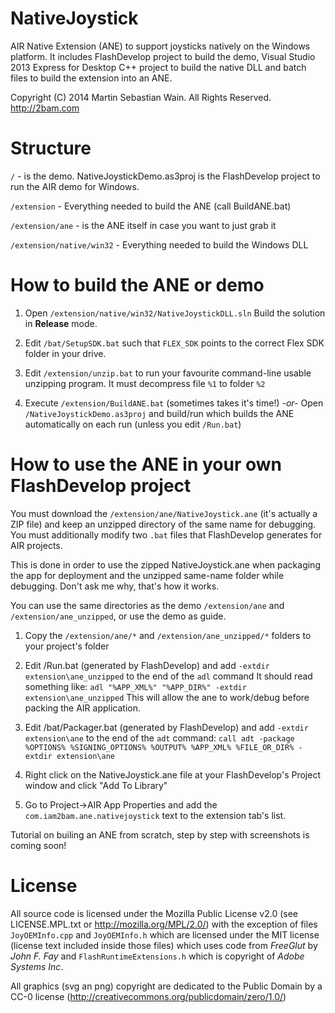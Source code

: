 NativeJoystick
==============

AIR Native Extension (ANE) to support joysticks natively on the Windows platform.
It includes FlashDevelop project to build the demo, Visual Studio 2013 Express for Desktop C++ project to build the native DLL and batch files to build the extension into an ANE.

Copyright (C) 2014 Martin Sebastian Wain. All Rights Reserved.
http://2bam.com

Structure
=========
`/` - is the demo. NativeJoystickDemo.as3proj is the FlashDevelop project to run the AIR demo for Windows.

`/extension` - Everything needed to build the ANE (call BuildANE.bat)

`/extension/ane` - is the ANE itself in case you want to just grab it

`/extension/native/win32` - Everything needed to build the Windows DLL

How to build the ANE or demo
============================

1. Open `/extension/native/win32/NativeJoystickDLL.sln`
Build the solution in **Release** mode.

2. Edit `/bat/SetupSDK.bat` such that `FLEX_SDK` points to the correct Flex SDK folder in your drive.

3. Edit `/extension/unzip.bat` to run your favourite command-line usable unzipping program. It must decompress file `%1` to folder `%2`

4. Execute `/extension/BuildANE.bat` (sometimes takes it's time!)
		*-or-*
   Open `/NativeJoystickDemo.as3proj` and build/run which builds the ANE automatically on each run (unless you edit `/Run.bat`)

How to use the ANE in your own FlashDevelop project
===================================================
You must download the `/extension/ane/NativeJoystick.ane` (it's actually a ZIP file) and keep an unzipped directory of the same name for debugging.
You must additionally modify two `.bat` files that FlashDevelop generates for AIR projects.

This is done in order to use the zipped NativeJoystick.ane when packaging the app for deployment and the unzipped same-name folder while debugging. Don't ask me why, that's how it works.

You can use the same directories as the demo `/extension/ane` and `/extension/ane_unzipped`, or use the demo as guide.

1. Copy the `/extension/ane/*` and `/extension/ane_unzipped/*` folders to your project's folder

2. Edit /Run.bat (generated by FlashDevelop) and add `-extdir extension\ane_unzipped` to the end of the `adl` command
	It should read something like:
	`adl "%APP_XML%" "%APP_DIR%" -extdir extension\ane_unzipped`
	This will allow the ane to work/debug before packing the AIR application.
	
3. Edit /bat/Packager.bat (generated by FlashDevelop) and add `-extdir extension\ane` to the end of the `adt` command:
	`call adt -package %OPTIONS% %SIGNING_OPTIONS% %OUTPUT% %APP_XML% %FILE_OR_DIR% -extdir extension\ane`

4. Right click on the NativeJoystick.ane file at your FlashDevelop's Project window and click "Add To Library"

5. Go to Project->AIR App Properties and add the `com.iam2bam.ane.nativejoystick` text to the extension tab's list.

Tutorial on builing an ANE from scratch, step by step with screenshots is coming soon!

License
=======

All source code is licensed under the Mozilla Public License v2.0 (see LICENSE.MPL.txt or http://mozilla.org/MPL/2.0/)
with the exception of files `JoyOEMInfo.cpp` and `JoyOEMInfo.h` which are licensed under the MIT license
(license text included inside those files) which uses code from *FreeGlut* by *John F. Fay*
and `FlashRuntimeExtensions.h` which is copyright of *Adobe Systems Inc*.

All graphics (svg an png) copyright are dedicated to the Public Domain by a CC-0 license (http://creativecommons.org/publicdomain/zero/1.0/)
